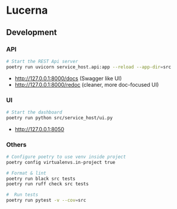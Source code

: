 # Lucerna

## Development

### API
```bash
# Start the REST Api server
poetry run uvicorn service_host.api:app --reload --app-dir=src
```

- http://127.0.0.1:8000/docs (Swagger like UI)
- http://127.0.0.1:8000/redoc (cleaner, more doc-focused UI)
  
### UI
```bash
# Start the dashboard
poetry run python src/service_host/ui.py
```

- http://127.0.0.1:8050
  
### Others

```bash
# Configure poetry to use venv inside project
poetry config virtualenvs.in-project true
```

```bash
# Format & lint
poetry run black src tests
poetry run ruff check src tests
```

```bash
#  Run tests
poetry run pytest -v --cov=src
```

